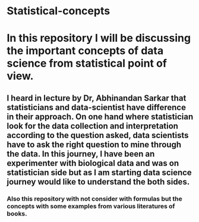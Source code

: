 # Statistical-concepts

# In this repository I will be discussing the important concepts of data science from statistical point of view.

## I heard in lecture by Dr, Abhinandan Sarkar that statisticians and data-scientist have difference in their approach. On one hand where statistician look for the data collection and interpretation according to the question asked, data scientists have to ask the right question to mine through the data. In this journey, I have been an experimenter with biological data and was on statistician side but as I am starting data science journey would like to understand the both sides.

### Also this repository with not consider with formulas but the concepts with some examples from various literatures of books.
